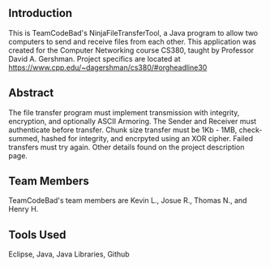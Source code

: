 Introduction
------------
This is TeamCodeBad's NinjaFileTransferTool, a Java program to allow two computers to send and receive files from each other. This application was created for the Computer Networking course CS380, taught by Professor David A. Gershman. Project specifics are located at https://www.cpp.edu/~dagershman/cs380/#orgheadline30

Abstract
--------
The file transfer program must implement transmission with integrity, encryption, and optionally ASCII Armoring. The Sender and Receiver must authenticate before transfer. Chunk size transfer must be 1Kb - 1MB, check-summed, hashed for integrity, and encrpyted using an XOR cipher. Failed transfers must try again. Other details found on the project description page.

Team Members
------------
TeamCodeBad's team members are Kevin L., Josue R., Thomas N., and Henry H.

Tools Used
----------
Eclipse, Java, Java Libraries, Github